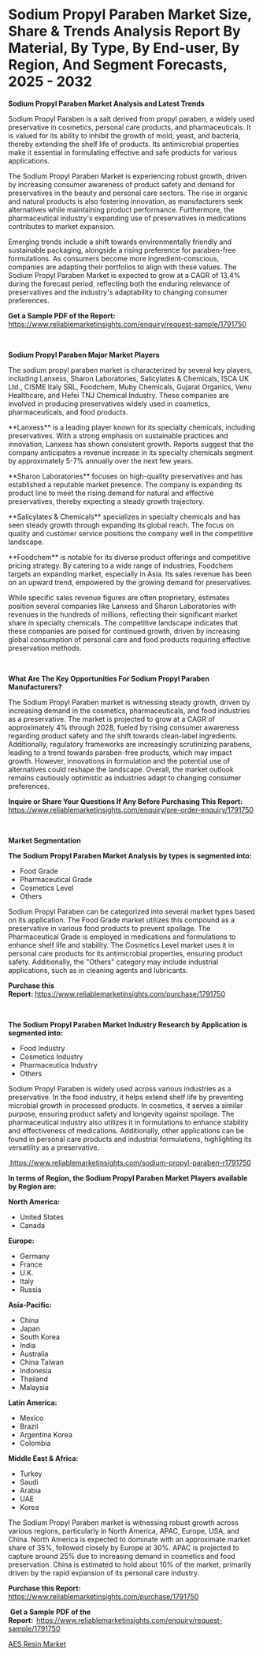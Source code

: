 <p><h1>Sodium Propyl Paraben Market Size, Share & Trends Analysis Report By Material, By Type, By End-user, By Region, And Segment Forecasts, 2025 - 2032</h1></p><p><strong>Sodium Propyl Paraben Market Analysis and Latest Trends</strong></p>
<p><p>Sodium Propyl Paraben is a salt derived from propyl paraben, a widely used preservative in cosmetics, personal care products, and pharmaceuticals. It is valued for its ability to inhibit the growth of mold, yeast, and bacteria, thereby extending the shelf life of products. Its antimicrobial properties make it essential in formulating effective and safe products for various applications.</p><p>The Sodium Propyl Paraben Market is experiencing robust growth, driven by increasing consumer awareness of product safety and demand for preservatives in the beauty and personal care sectors. The rise in organic and natural products is also fostering innovation, as manufacturers seek alternatives while maintaining product performance. Furthermore, the pharmaceutical industry's expanding use of preservatives in medications contributes to market expansion.</p><p>Emerging trends include a shift towards environmentally friendly and sustainable packaging, alongside a rising preference for paraben-free formulations. As consumers become more ingredient-conscious, companies are adapting their portfolios to align with these values. The Sodium Propyl Paraben Market is expected to grow at a CAGR of 13.4% during the forecast period, reflecting both the enduring relevance of preservatives and the industry's adaptability to changing consumer preferences.</p></p>
<p><strong>Get a Sample PDF of the Report:&nbsp;</strong> <a href="https://www.reliablemarketinsights.com/enquiry/request-sample/1791750?utm_campaign=3064&utm_medium=2&utm_source=Github&utm_content=ia&utm_term=02042025&utm_id=sodium-propyl-paraben">https://www.reliablemarketinsights.com/enquiry/request-sample/1791750</a></p>
<p>&nbsp;</p>
<p><strong>Sodium Propyl Paraben Major Market Players</strong></p>
<p><p>The sodium propyl paraben market is characterized by several key players, including Lanxess, Sharon Laboratories, Salicylates & Chemicals, ISCA UK Ltd., CISME Italy SRL, Foodchem, Muby Chemicals, Gujarat Organics, Venu Healthcare, and Hefei TNJ Chemical Industry. These companies are involved in producing preservatives widely used in cosmetics, pharmaceuticals, and food products.</p><p>**Lanxess** is a leading player known for its specialty chemicals, including preservatives. With a strong emphasis on sustainable practices and innovation, Lanxess has shown consistent growth. Reports suggest that the company anticipates a revenue increase in its specialty chemicals segment by approximately 5-7% annually over the next few years.</p><p>**Sharon Laboratories** focuses on high-quality preservatives and has established a reputable market presence. The company is expanding its product line to meet the rising demand for natural and effective preservatives, thereby expecting a steady growth trajectory.</p><p>**Salicylates & Chemicals** specializes in specialty chemicals and has seen steady growth through expanding its global reach. The focus on quality and customer service positions the company well in the competitive landscape.</p><p>**Foodchem** is notable for its diverse product offerings and competitive pricing strategy. By catering to a wide range of industries, Foodchem targets an expanding market, especially in Asia. Its sales revenue has been on an upward trend, empowered by the growing demand for preservatives.</p><p>While specific sales revenue figures are often proprietary, estimates position several companies like Lanxess and Sharon Laboratories with revenues in the hundreds of millions, reflecting their significant market share in specialty chemicals. The competitive landscape indicates that these companies are poised for continued growth, driven by increasing global consumption of personal care and food products requiring effective preservation methods.</p></p>
<p>&nbsp;</p>
<p><strong>What Are The Key Opportunities For Sodium Propyl Paraben Manufacturers?</strong></p>
<p><p>The Sodium Propyl Paraben market is witnessing steady growth, driven by increasing demand in the cosmetics, pharmaceuticals, and food industries as a preservative. The market is projected to grow at a CAGR of approximately 4% through 2028, fueled by rising consumer awareness regarding product safety and the shift towards clean-label ingredients. Additionally, regulatory frameworks are increasingly scrutinizing parabens, leading to a trend towards paraben-free products, which may impact growth. However, innovations in formulation and the potential use of alternatives could reshape the landscape. Overall, the market outlook remains cautiously optimistic as industries adapt to changing consumer preferences.</p></p>
<p><strong>Inquire or Share Your Questions If Any Before Purchasing This Report:</strong> <a href="https://www.reliablemarketinsights.com/enquiry/pre-order-enquiry/1791750?utm_campaign=3064&utm_medium=2&utm_source=Github&utm_content=ia&utm_term=02042025&utm_id=sodium-propyl-paraben">https://www.reliablemarketinsights.com/enquiry/pre-order-enquiry/1791750</a></p>
<p>&nbsp;</p>
<p><strong>Market Segmentation</strong></p>
<p><strong>The Sodium Propyl Paraben Market Analysis by types is segmented into:</strong></p>
<p><ul><li>Food Grade</li><li>Pharmaceutical Grade</li><li>Cosmetics Level</li><li>Others</li></ul></p>
<p><p>Sodium Propyl Paraben can be categorized into several market types based on its application. The Food Grade market utilizes this compound as a preservative in various food products to prevent spoilage. The Pharmaceutical Grade is employed in medications and formulations to enhance shelf life and stability. The Cosmetics Level market uses it in personal care products for its antimicrobial properties, ensuring product safety. Additionally, the "Others" category may include industrial applications, such as in cleaning agents and lubricants.</p></p>
<p><strong>Purchase this Report:&nbsp;</strong><a href="https://www.reliablemarketinsights.com/purchase/1791750?utm_campaign=3064&utm_medium=2&utm_source=Github&utm_content=ia&utm_term=02042025&utm_id=sodium-propyl-paraben">https://www.reliablemarketinsights.com/purchase/1791750</a></p>
<p>&nbsp;</p>
<p><strong>The Sodium Propyl Paraben Market Industry Research by Application is segmented into:</strong></p>
<p><ul><li>Food Industry</li><li>Cosmetics Industry</li><li>Pharmaceutica Industry</li><li>Others</li></ul></p>
<p><p>Sodium Propyl Paraben is widely used across various industries as a preservative. In the food industry, it helps extend shelf life by preventing microbial growth in processed products. In cosmetics, it serves a similar purpose, ensuring product safety and longevity against spoilage. The pharmaceutical industry also utilizes it in formulations to enhance stability and effectiveness of medications. Additionally, other applications can be found in personal care products and industrial formulations, highlighting its versatility as a preservative.</p></p>
<p><a href="https://www.reliablemarketinsights.com/sodium-propyl-paraben-r1791750?utm_campaign=3064&utm_medium=2&utm_source=Github&utm_content=ia&utm_term=02042025&utm_id=sodium-propyl-paraben">&nbsp;https://www.reliablemarketinsights.com/sodium-propyl-paraben-r1791750</a></p>
<p><strong>In terms of Region, the Sodium Propyl Paraben Market Players available by Region are:</strong></p>
<p>
    <p> <strong> North America: </strong>
        <ul>
            <li>United States</li>
            <li>Canada</li>
        </ul>
        </p> 
    <p> <strong> Europe: </strong>
        <ul>
            <li>Germany</li>
            <li>France</li>
            <li>U.K.</li>
            <li>Italy</li>
            <li>Russia</li>
        </ul>
        </p> 
    <p> <strong> Asia-Pacific: </strong>
        <ul>
            <li>China</li>
            <li>Japan</li>
            <li>South Korea</li>
            <li>India</li>
            <li>Australia</li>
            <li>China Taiwan</li>
            <li>Indonesia</li>
            <li>Thailand</li>
            <li>Malaysia</li>
        </ul>
        </p> 
    <p> <strong> Latin America: </strong>
        <ul>
            <li>Mexico</li>
            <li>Brazil</li>
            <li>Argentina Korea</li>
            <li>Colombia</li>
        </ul>
        </p> 
    <p> <strong> Middle East & Africa: </strong>
        <ul>
            <li>Turkey</li>
            <li>Saudi</li>
            <li>Arabia</li>
            <li>UAE</li>
            <li>Korea</li>
        </ul>
    </p>
    </p>
<p><p>The Sodium Propyl Paraben market is witnessing robust growth across various regions, particularly in North America, APAC, Europe, USA, and China. North America is expected to dominate with an approximate market share of 35%, followed closely by Europe at 30%. APAC is projected to capture around 25% due to increasing demand in cosmetics and food preservation. China is estimated to hold about 10% of the market, primarily driven by the rapid expansion of its personal care industry.</p></p>
<p><strong>Purchase this Report: </strong><a href="https://www.reliablemarketinsights.com/purchase/1791750?utm_campaign=3064&utm_medium=2&utm_source=Github&utm_content=ia&utm_term=02042025&utm_id=sodium-propyl-paraben">https://www.reliablemarketinsights.com/purchase/1791750</a></p>
<p>&nbsp;<strong>Get a Sample PDF of the Report:&nbsp;&nbsp;</strong><a href="https://www.reliablemarketinsights.com/enquiry/request-sample/1791750?utm_campaign=3064&utm_medium=2&utm_source=Github&utm_content=ia&utm_term=02042025&utm_id=sodium-propyl-paraben">https://www.reliablemarketinsights.com/enquiry/request-sample/1791750</a></p>
<p><strong></strong></p>
<p><p><a href="https://github.com/rianttegang/Market-Research-Report-List-1/blob/main/aes-resin-market.md?utm_campaign=3064&utm_medium=2&utm_source=Github&utm_content=ia&utm_term=02042025&utm_id=sodium-propyl-paraben">AES Resin Market</a></p></p>
